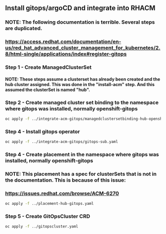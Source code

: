 ## Install gitops/argoCD and integrate into RHACM
### NOTE: The following documentation is terrible. Several steps are duplicated.
### https://access.redhat.com/documentation/en-us/red_hat_advanced_cluster_management_for_kubernetes/2.8/html-single/applications/index#register-gitops

### Step 1 - Create ManagedClusterSet
#### NOTE: These steps assume a clusterset has already been created and the hub cluster assigned. This was done in the "install-acm" step. And this assumed the clusterSet is named "hub".

### Step 2 - Create managed cluster set binding to the namespace where gitops was installed, normally openshift-gitops
```bash
oc apply -f ../integrate-acm-gitops/managedclustersetbinding-hub-openshift-gitops.yaml
```
### Step 4 - Install gitops operator
```bash
oc apply -f ../integrate-acm-gitops/gitops-sub.yaml
```

### Step 4 - Create placement in the namespace where gitops was installed, normally openshift-gitops
### NOTE: This placement has a spec for clusterSets that is not in the documentation. This is because of this issue:
### https://issues.redhat.com/browse/ACM-6270
```bash
oc apply -f ../placement-hub-gitops.yaml
```
### Step 5 -  Create GitOpsCluster CRD
```bash
oc apply -f ../gitopscluster.yaml
```
